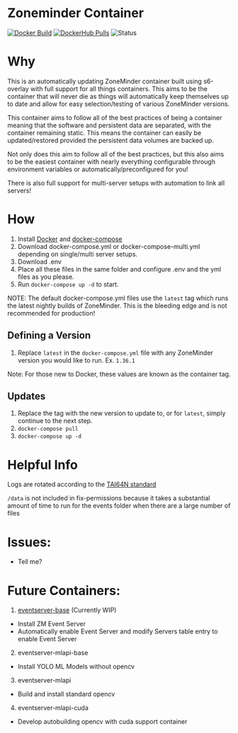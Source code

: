 # Zoneminder Container

[![Docker Build](https://github.com/zoneminder-containers/zoneminder-base/actions/workflows/docker-build.yaml/badge.svg)](https://github.com/zoneminder-containers/eventserver-base/actions/workflows/docker-build.yaml)
[![DockerHub Pulls](https://img.shields.io/docker/pulls/yaoa/zoneminder-base.svg)](https://hub.docker.com/r/yaoa/eventserver-base)
![Status](https://img.shields.io/badge/Status-Completed-brightgreen)

# Why
This is an automatically updating ZoneMinder container built using s6-overlay with full support for all things containers.
This aims to be the container that will never die as things will automatically keep themselves up to date and allow for
easy selection/testing of various ZoneMinder versions.

This container aims to follow all of the best practices of being a container meaning that the software and persistent
data are separated, with the container remaining static. This means the container can easily be updated/restored provided
the persistent data volumes are backed up. 

Not only does this aim to follow all of the best practices, but this also aims to be
the easiest container with nearly everything configurable through environment variables
or automatically/preconfigured for you!

There is also full support for multi-server setups with automation to link all servers!

# How

1. Install [Docker](https://docs.docker.com/get-docker/) and [docker-compose](https://docs.docker.com/compose/install/)
2. Download docker-compose.yml or docker-compose-multi.yml depending on single/multi server setups.
3. Download .env
4. Place all these files in the same folder and configure .env and the yml files as you please.
5. Run `docker-compose up -d` to start.

NOTE: The default docker-compose.yml files use the `latest` tag which runs the latest nightly builds of ZoneMinder.
This is the bleeding edge and is not recommended for production!

## Defining a Version

1. Replace `latest` in the `docker-compose.yml` file with any ZoneMinder version you would like to run.
Ex. `1.36.1`
   
Note: For those new to Docker, these values are known as the container tag.

## Updates

1. Replace the tag with the new version to update to, or for `latest`, simply continue to the next step.
2. `docker-compose pull`
3. `docker-compose up -d`


# Helpful Info
Logs are rotated according to the [TAI64N standard](http://skarnet.org/software/s6/s6-log.html)

`/data` is not included in fix-permissions because it takes a substantial amount of time to run for the events folder
when there are a large number of files

# Issues:
- Tell me?

# Future Containers:

1. [eventserver-base](https://github.com/zoneminder-containers/eventserver-base) (Currently WIP)
  - Install ZM Event Server
  - Automatically enable Event Server and modify Servers table entry to enable Event Server
2. eventserver-mlapi-base
  - Install YOLO ML Models without opencv
3. eventserver-mlapi
  - Build and install standard opencv
4. eventserver-mlapi-cuda
  - Develop autobuilding opencv with cuda support container
